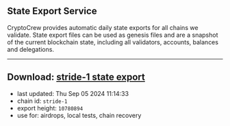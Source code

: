 ## State Export Service
CryptoCrew provides automatic daily state exports for all chains we validate. State export files can be used as genesis files and are a snapshot of the current blockchain state, including all validators, accounts, balances and delegations.

---
**Download: [stride-1 state export](https://dl-eu2.ccvalidators.com/SERVICE/stride/stride-1_export_10780894.json)**
---

- last updated: Thu Sep 05 2024 11:14:33
- chain id: `stride-1`
- export height: `10780894`
- use for: airdrops, local tests, chain recovery
